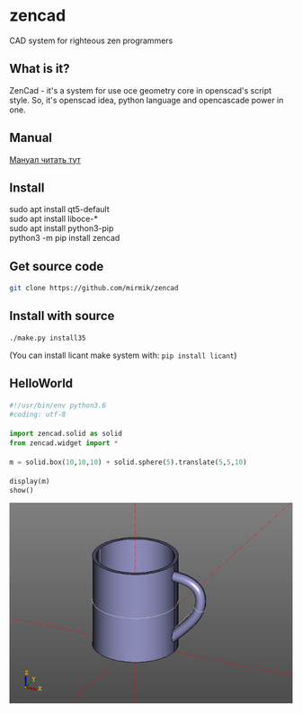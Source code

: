 # zencad
CAD system for righteous zen programmers

What is it?
-----------
ZenCad - it's a system for use oce geometry core in openscad's script style.
So, it's  openscad idea, python language and opencascade power in one.  

Manual
------
[Мануал читать тут](https://mirmik.github.io/zencad/)


Install
-------
sudo apt install qt5-default  
sudo apt install liboce-*  
sudo apt install python3-pip  
python3 -m pip install zencad  

Get source code
---------------
```sh
git clone https://github.com/mirmik/zencad
```

Install with source
-------------------
```sh
./make.py install35
```
(You can install licant make system with: ```pip install licant```)

HelloWorld
----------
```python
#!/usr/bin/env python3.6
#coding: utf-8

import zencad.solid as solid
from zencad.widget import *

m = solid.box(10,10,10) + solid.sphere(5).translate(5,5,10)

display(m)
show()
```

![/docs/images/cup.png](/docs/images/cup.png)

